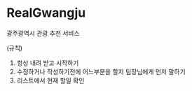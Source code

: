 # RealGwangju
광주광역시 관광 추천 서비스 

(규칙)
1. 항상 내려 받고 시작하기
2. 수정하거나 작성하기전에 어느부분을 할지 팀장님에게 먼저 말하기
3. 리스트에서 현재 할일 확인
